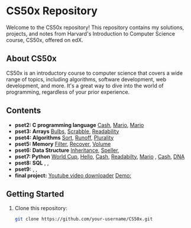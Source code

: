 # CS50x Repository

Welcome to the CS50x repository! This repository contains my solutions, projects, and notes from Harvard's Introduction to Computer Science course, CS50x, offered on edX.

## About CS50x

CS50x is an introductory course to computer science that covers a wide range of topics, including algorithms, software development, web development, and more. It's a great way to dive into the world of programming, regardless of your prior experience.

## Contents

- **pset2: C programming language** [Cash](https://github.com/aymane66/CS50x/tree/main/cash), [Mario](https://github.com/aymane66/CS50x/tree/main/mario-less), [Mario](https://github.com/aymane66/CS50x/tree/main/hello)
- **pset3: Arrays** [Bulbs](https://github.com/aymane66/CS50x/tree/main/bulbs), [Scrabble](https://github.com/aymane66/CS50x/tree/main/scrabble), [Readability](https://github.com/aymane66/CS50x/tree/main/readability)
- **pset4: Algorithms** [Sort](https://github.com/aymane66/CS50x/tree/main/sort), [Runoff](https://github.com/aymane66/CS50x/tree/main/runoff), [Plurality](https://github.com/aymane66/CS50x/tree/main/plurality)
- **pset5: Memory** [Filter](https://github.com/aymane66/CS50x/tree/main/filter-less), [Recover](https://github.com/aymane66/CS50x/tree/main/recover), [Volume](https://github.com/aymane66/CS50x/tree/main/volume)
- **pset6: Data Structure** [Inheritance](https://github.com/aymane66/CS50x/tree/main/inheritance), [Speller](), []()
- **pset7: Python** [World Cup](), [Hello](), [Cash](), [Readabilty](), [Mario]() , [Cash](), [DNA]() 
- **pset8: SQL** [](), [](), []()
- **pset9:** [](), [](), []()
- **final project:** [Youtube video downloader](https://github.com/aymane66/CS50x/tree/main/Youtube%20Downloader) [Demo:](https://vimeo.com/894122971)

## Getting Started

1. Clone this repository:

   ```bash
   git clone https://github.com/your-username/CS50x.git
